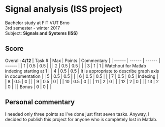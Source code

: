 # Signal analysis (ISS project)
Bachelor study at FIT VUT Brno  
3rd semester - winter 2017  
Subject: **Signals and Systems (ISS)**

## Score
Overall: **4/12**
| Task # | Max | Points | Commentary |
| ------ | ------ | ------ | ------ |
| 1 | 0.5 | 0.5 | |
| 2 | 0.5 | 0.5 | |
| 3 | 1 | 1 | Watchout for Matlab indexing starting at 1 |
| 4 | 0.5 | 0.5 | It is appropriate to describe graph axis in documentation |
| 5 | 0.5 | 0.5 | |
| 6 | 0.5 | 0.5 | |
| 7 | 0.5 | 0.5 | Indexing |
| 8 | 0.5 | 0 | |
| 9 | 0.5 | 0 | |
| 10 | 0.5 | 0 | |
| 11 | 2 | 0 | |
| 12 | 2 | 0 | |
| 13 | 2 | 0 | |
| Bonus | 0 | 0 | |

## Personal commentary
I needed only three points so I've done just first seven tasks. Anyway, I decided to publish this project for anyone who is completely lost in Matlab.
